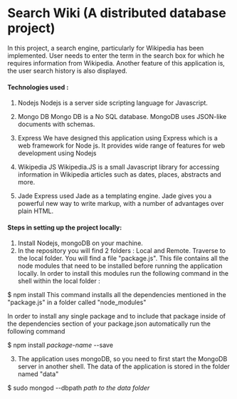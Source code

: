 # Search Wiki (A distributed database project)

In this project, a search engine, particularly for Wikipedia has been implemented. User needs to enter the term in the search box for which he requires information from Wikipedia. Another feature of this application is, the user search history is also displayed. 

#### Technologies used : 
1. Nodejs
Nodejs is a server side scripting language for Javascript. 

2. Mongo DB
Mongo DB is a No SQL database. MongoDB uses JSON-like documents with schemas. 

3. Express
We have designed this application using Express which is a web framework for Node js. It provides wide range of features for web development using Nodejs

4. Wikipedia JS
Wikipedia.JS is a small Javascript library for accessing information in Wikipedia articles such as dates, places, abstracts and more. 

5. Jade
Express used Jade as a templating engine. Jade gives you a powerful new way to write markup, with a number of advantages over plain HTML.


#### Steps in setting up the project locally:

1. Install Nodejs, mongoDB on your machine.
2. In the repository you will find 2 folders : Local and Remote. Traverse to the local folder. You will find a file "package.js". This file contains all the node modules that need to be installed before running the application locally. In order to install this modules run the following command in the shell within the local folder :

 $ npm install 
 This command installs all the dependencies mentioned in the "package.js" in a folder called "node_modules"
 
 In order to install any single package and to include that package inside of the dependencies section of your package.json  automatically run the following command 
 
 $ npm install _package-name_ --save
 
 3. The application uses mongoDB, so you need to first start the MongoDB server in another shell. The data of the application is stored in the folder named "data"
 
 $ sudo mongod --dbpath _path to the data folder_


 
 
 
 

